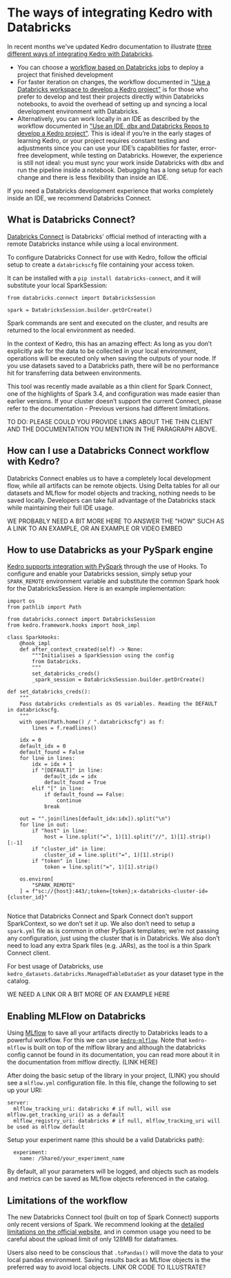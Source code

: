 # The ways of integrating Kedro with Databricks
 
In recent months we've updated Kedro documentation to illustrate [three different ways of integrating Kedro with Databricks](https://docs.kedro.org/en/stable/deployment/databricks/index.html). 

* You can choose a [workflow based on Databricks jobs](https://docs.kedro.org/en/stable/deployment/databricks/databricks_deployment_workflow.html) to deploy a project that finished development
* For faster iteration on changes, the workflow documented in ["Use a Databricks workspace to develop a Kedro project"](https://docs.kedro.org/en/stable/deployment/databricks/databricks_notebooks_development_workflow.html) is for those who prefer to develop and test their projects directly within Databricks notebooks, to avoid the overhead of setting up and syncing a local development environment with Databricks. 
* Alternatively, you can work locally in an IDE as described by the workflow documented in ["Use an IDE, dbx and Databricks Repos to develop a Kedro project"](https://docs.kedro.org/en/stable/deployment/databricks/databricks_ide_development_workflow.html). This is ideal if you’re in the early stages of learning Kedro, or your project requires constant testing and adjustments since you can use your IDE’s capabilities for faster, error-free development, while testing on Databricks. However, the experience is still not ideal: you must sync your work inside Databricks with dbx and run the pipeline inside a notebook. Debugging has a long setup for each change and there is less flexibility than inside an IDE. 

If you need a Databricks development experience that works completely inside an IDE, we recommend Databricks Connect. 
 
## What is Databricks Connect?
[Databricks Connect](https://docs.databricks.com/dev-tools/databricks-connect-ref.html) is Databricks' official method of interacting with a remote Databricks instance while using a local environment.

To configure Databricks Connect for use with Kedro, follow the official setup to create a `databrickscfg` file containing your access token.

It can be installed with a `pip install databricks-connect`, and it will substitute your local SparkSession:

```
from databricks.connect import DatabricksSession
 
spark = DatabricksSession.builder.getOrCreate()
```

Spark commands are sent and executed on the cluster, and results are returned to the local environment as needed. 

In the context of Kedro, this has an amazing effect: As long as you don’t explicitly ask for the data to be collected in your local environment, operations will be executed only when saving the outputs of your node. If you use datasets saved to a Databricks path, there will be no performance hit for transferring data between environments. 

This tool was recently made available as a thin client for Spark Connect, one of the highlights of Spark 3.4, and configuration was made easier than earlier versions. If your cluster doesn’t support the current Connect, please refer to the documentation - Previous versions had different limitations.

TO DO: PLEASE COULD YOU PROVIDE LINKS ABOUT THE THIN CLIENT AND THE DOCUMENTATION YOU MENTION IN THE PARAGRAPH ABOVE.
 
 
 
## How can I use a Databricks Connect workflow with Kedro?
Databricks Connect enables us to have a completely local development flow, while all artifacts can be remote objects. Using Delta tables for all our datasets and MLflow for model objects and tracking, nothing needs to be saved locally.
Developers can take full advantage of the Databricks stack while maintaining their full IDE usage.

WE PROBABLY NEED A BIT MORE HERE TO ANSWER THE "HOW" SUCH AS A LINK TO AN EXAMPLE, OR AN EXAMPLE OR VIDEO EMBED
 
## How to use Databricks as your PySpark engine
[Kedro supports integration with PySpark](https://docs.kedro.org/en/stable/integrations/pyspark_integration.html) through the use of Hooks. To configure and enable your Databricks session, simply setup your `SPARK_REMOTE` environment variable and substitute the common Spark hook for the DatabricksSession. Here is an example implementation:
 
``` 
import os
from pathlib import Path
 
from databricks.connect import DatabricksSession
from kedro.framework.hooks import hook_impl
 
class SparkHooks:
    @hook_impl
    def after_context_created(self) -> None:
        """Initialises a SparkSession using the config
        from Databricks.
        """
        set_databricks_creds()
        _spark_session = DatabricksSession.builder.getOrCreate()
 
def set_databricks_creds():
    """
    Pass databricks credentials as OS variables. Reading the DEFAULT in databrickscfg.
    """
    with open(Path.home() / ".databrickscfg") as f:
        lines = f.readlines()
 
    idx = 0
    default_idx = 0
    default_found = False
    for line in lines:
        idx = idx + 1
        if "[DEFAULT]" in line:
            default_idx = idx
            default_found = True
        elif "[" in line:
            if default_found == False:
                continue
            break
 
    out = "".join(lines[default_idx:idx]).split("\n")
    for line in out:
        if "host" in line:
            host = line.split("=", 1)[1].split("//", 1)[1].strip()[:-1]
        if "cluster_id" in line:
            cluster_id = line.split("=", 1)[1].strip()
        if "token" in line:
            token = line.split("=", 1)[1].strip()
 
    os.environ[
        "SPARK_REMOTE"
    ] = f"sc://{host}:443/;token={token};x-databricks-cluster-id={cluster_id}"
 
``` 
 
Notice that Databricks Connect and Spark Connect don’t support SparkContext, so we don’t set it up. We also don’t need to setup a `spark.yml` file as is common in other PySpark templates; we’re not passing any configuration, just using the cluster that is in Databricks. We also don’t need to load any extra Spark files (e.g. JARs), as the tool is a thin Spark Connect client.
 
For best usage of Databricks, use ` kedro_datasets.databricks.ManagedTableDataSet` as your dataset type in the catalog. 

WE NEED A LINK OR A BIT MORE OF AN EXAMPLE HERE 
 
## Enabling MLFlow on Databricks
Using [MLflow](https://mlflow.org/) to save all your artifacts directly to Databricks leads to a powerful workflow. For this we can use [`kedro-mlflow`](https://github.com/Galileo-Galilei/kedro-mlflow). Note that `kedro-mlflow` is built on top of the mlflow library and although the databricks config cannot be found in its documentation, you can read more about it in the documentation from mlflow directly. (LINK HERE)

After doing the basic setup of the library in your project, (LINK) you should see a `mlflow.yml` configuration file. In this file, change the following to set up your URI:

```
server:
  mlflow_tracking_uri: databricks # if null, will use mlflow.get_tracking_uri() as a default
  mlflow_registry_uri: databricks # if null, mlflow_tracking_uri will be used as mlflow default
```
 
Setup your experiment name (this should be a valid Databricks path):
```  
  experiment:
    name: /Shared/your_experiment_name
``` 
 
By default, all your parameters will be logged, and objects such as models and metrics can be saved as MLflow objects referenced in the catalog.
 
## Limitations of the workflow
The new Databricks Connect tool (built on top of Spark Connect) supports only recent versions of Spark. We recommend looking at the [detailed limitations on the official website](https://docs.databricks.com/dev-tools/databricks-connect-ref.html), and in common usage you need to be careful about the upload limit of only 128MB for dataframes. 
 
Users also need to be conscious that `.toPandas()` will move the data to your local pandas environment.  Saving results back as MLflow objects is the preferred way to avoid local objects. LINK OR CODE TO ILLUSTRATE?
